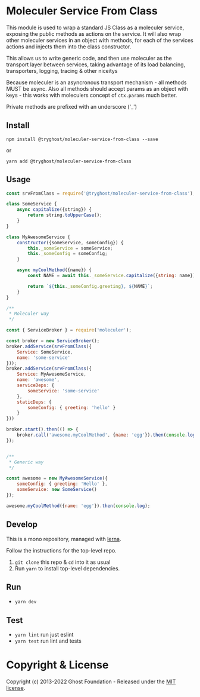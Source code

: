 # Moleculer Service From Class

This module is used to wrap a standard JS Class as a moleculer service, exposing
the public methods as actions on the service. It will also wrap other moleculer
services in an object with methods, for each of the services actions and injects
them into the class constructor.

This allows us to write generic code, and then use moleculer as the transport
layer between services, taking advantage of its load balancing, transporters,
logging, tracing & other niceitys

Because moleculer is an asyncronous transport mechanism - all methods MUST be
async. Also all methods should accept params as an object with keys - this works
with moleculers concept of `ctx.params` much better.

Private methods are prefixed with an underscore ('_')

## Install

`npm install @tryghost/moleculer-service-from-class --save`

or

`yarn add @tryghost/moleculer-service-from-class`


## Usage

```js
const srvFromClass = require('@tryghost/moleculer-service-from-class');

class SomeService {
    async capitalize({string}) {
        return string.toUpperCase();
    }
}

class MyAwesomeService {
    constructor({someService, someConfig}) {
        this._someService = someService;
        this._someConfig = someConfig;
    }

    async myCoolMethod({name}) {
        const NAME = await this._someService.capitalize({string: name});

        return `${this._someConfig.greeting}, ${NAME}`;
    }
}

/**
 * Moleculer way
 */

const { ServiceBroker } = require('moleculer');

const broker = new ServiceBroker();
broker.addService(srvFromClass({
    Service: SomeService,
    name: 'some-service'
}));
broker.addService(srvFromClass({
    Service: MyAwesomeService,
    name: 'awesome',
    serviceDeps: {
        someService: 'some-service'
    },
    staticDeps: {
        someConfig: { greeting: 'hello' }
    }
}))

broker.start().then(() => {
    broker.call('awesome.myCoolMethod', {name: 'egg'}).then(console.log);
});


/**
 * Generic way
 */

const awesome = new MyAwesomeService({
    someConfig: { greeting: 'Hello' },
    someService: new SomeService()
});

awesome.myCoolMethod({name: 'egg'}).then(console.log);
```


## Develop

This is a mono repository, managed with [lerna](https://lernajs.io/).

Follow the instructions for the top-level repo.
1. `git clone` this repo & `cd` into it as usual
2. Run `yarn` to install top-level dependencies.


## Run

- `yarn dev`


## Test

- `yarn lint` run just eslint
- `yarn test` run lint and tests




# Copyright & License

Copyright (c) 2013-2022 Ghost Foundation - Released under the [MIT license](LICENSE).
